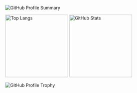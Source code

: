 <!-- GitHub Profile Summary Card -->
![GitHub Profile Summary](http://github-profile-summary-cards.vercel.app/api/cards/profile-details?username=s1f10210254&theme=react)

<!-- GitHub Stats & Top Languages -->
<p align="left">
  <img alt="Top Langs" height="200px" src="https://github-readme-stats.vercel.app/api/top-langs/?username=s1f10210254&layout=compact&count_private=true&show_icons=true&theme=react" />
  <img alt="GitHub Stats" height="200px" src="https://github-readme-stats.vercel.app/api?username=s1f10210254&theme=onedark&show_icons=true&rank_icon=github" />
</p>

<!-- GitHub Profile Trophy -->
![GitHub Profile Trophy](https://github-profile-trophy.vercel.app/?username=s1f10210254&theme=react&rank=SECRET,SSS,SS,S,AAA,AA,A,B)



<!-- 3D GitHub Grass Graph -->
<!-- 注意: 3Dの草グラフはスクリーンショットでの表示になります。 -->
<!-- ![GitHub Grass 3D](ここに3D草グラフの画像リンク) -->

<!-- GitHub Activity Graph -->
<!-- ![GitHub Activity Graph](https://activity-graph.herokuapp.com/graph?username=s1f10210254&&theme=react-dark) -->

<!-- GitHub Repository Card -->
<!--![GitHub Readme](https://github-readme-stats.vercel.app/api/pin/?username=s1f10210254&repo=ArMapSns&theme=react&theme=react-dark) -->

<!-- GitHub Contribution Graph -->
<!--![GitHub Contribution Graph](https://github-profile-trophy.vercel.app/?username=s1f10210254)-->
